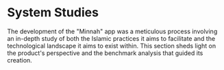 # System Studies

The development of the "Minnah" app was a meticulous process involving an in-depth study of both the Islamic practices it aims to facilitate and the technological landscape it aims to exist within. This section sheds light on the product's perspective and the benchmark analysis that guided its creation.
